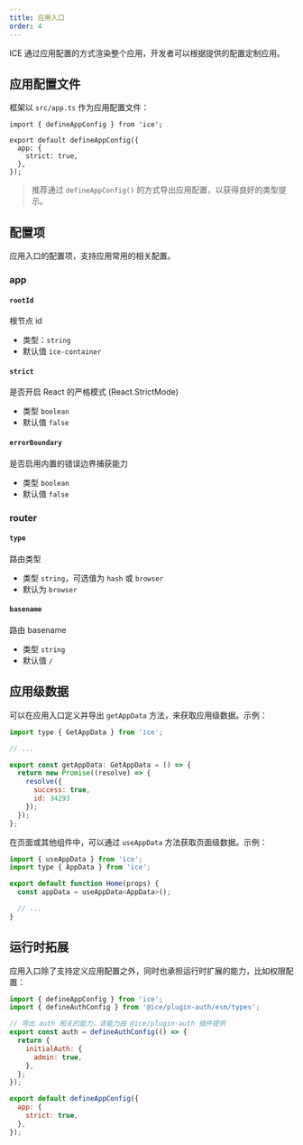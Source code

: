 ```yaml
---
title: 应用入口
order: 4
---
```


ICE 通过应用配置的方式渲染整个应用，开发者可以根据提供的配置定制应用。

## 应用配置文件

框架以 `src/app.ts` 作为应用配置文件：

```tsx
import { defineAppConfig } from 'ice';

export default defineAppConfig({
  app: {
    strict: true,
  },
});
```

> 推荐通过 `defineAppConfig()` 的方式导出应用配置，以获得良好的类型提示。

## 配置项

应用入口的配置项，支持应用常用的相关配置。

### app

#### `rootId`

根节点 id

- 类型：`string`
- 默认值 `ice-container`

#### `strict`

是否开启 React 的严格模式 (React.StrictMode)

- 类型 `boolean`
- 默认值 `false`

#### `errorBoundary`

是否启用内置的错误边界捕获能力

- 类型 `boolean`
- 默认值 `false`

### router

#### `type` 

路由类型

- 类型 `string`，可选值为 `hash` 或 `browser`
- 默认为 `browser`

#### `basename`

路由 basename

- 类型 `string`
- 默认值 `/`

## 应用级数据

可以在应用入口定义并导出 `getAppData` 方法，来获取应用级数据。示例：

```js
import type { GetAppData } from 'ice';

// ...

export const getAppData: GetAppData = () => {
  return new Promise((resolve) => {
    resolve({
      success: true,
      id: 34293
    });
  });
};
```

在页面或其他组件中，可以通过 `useAppData` 方法获取页面级数据。示例：

```js
import { useAppData } from 'ice';
import type { AppData } from 'ice';

export default function Home(props) {
  const appData = useAppData<AppData>();

  // ...
}
```

## 运行时拓展

应用入口除了支持定义应用配置之外，同时也承担运行时扩展的能力，比如权限配置：

```js
import { defineAppConfig } from 'ice';
import { defineAuthConfig } from '@ice/plugin-auth/esm/types';

// 导出 auth 相关的能力，该能力由 @ice/plugin-auth 插件提供
export const auth = defineAuthConfig(() => {
  return {
    initialAuth: {
      admin: true,
    },
  };
});

export default defineAppConfig({
  app: {
    strict: true,
  },
});
```

[//]: # (更多运行时插件能力，请参考[官方插件]&#40;/plugin/list/auth&#41;。)
